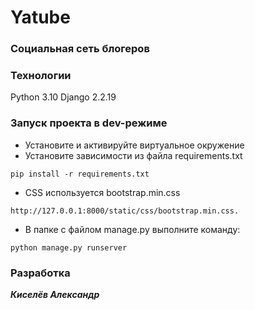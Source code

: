 # Yatube
### Социальная сеть блогеров

### Технологии
Python 3.10
Django 2.2.19
### Запуск проекта в dev-режиме
- Установите и активируйте виртуальное окружение
- Установите зависимости из файла requirements.txt
```
pip install -r requirements.txt
```
- CSS используется bootstrap.min.css
```
http://127.0.0.1:8000/static/css/bootstrap.min.css.
```
- В папке с файлом manage.py выполните команду:
```
python manage.py runserver
```
### Разработка
***Киселёв Александр***
